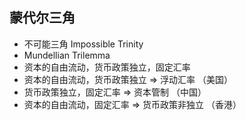 <!-- 
title: 蒙代尔三角
from: news
create: 2019-04-29
tags: term,economics
-->

## 蒙代尔三角

- 不可能三角 Impossible Trinity
- Mundellian Trilemma
- 资本的自由流动，货币政策独立，固定汇率
- 资本的自由流动，货币政策独立 => 浮动汇率 （美国）
- 货币政策独立，固定汇率 => 资本管制 （中国）
- 资本的自由流动，固定汇率 => 货币政策非独立 （香港）

